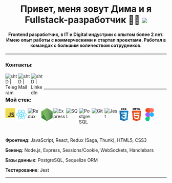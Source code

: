 <h1 align="center">Привет, меня зовут Дима и я Fullstack-разработчик 👨‍💻
<img src="https://github.com/blackcater/blackcater/raw/main/images/Hi.gif" height="32"/></h1>
<h4 align="center">Frontend разработчик, в IT и Digital индустрии с опытом более 2 лет. Имею опыт работы с коммерческими и стартап проектами. Работал в командах с большим количеством сотрудников.
</h4>

---

### Контакты:
[<img align="left" alt="shtD | Telegram" width="40px" src="https://img.icons8.com/fluency/48/000000/telegram-app.png" />](https://t.me/Sht_Dmtr)
[<img align="left" alt="shtD | Mail" width="40px" src="https://papik.pro/uploads/posts/2022-01/1643628397_1-papik-pro-p-pochta-logotip-1.png" />](mailto:schtanckevitch.dima@yandex.ru)
[<img align="left" alt="shtD | LinkedIn" width="40px" src="https://img.icons8.com/color/48/000000/linkedin-2--v1.png" />](https://linkedin.com/in/дмитрий-штанкевич-768bbb124)
<br/>
<br/>

---

### Мой стек:
<img align="left" alt="JavaScript" width="30px" src="https://raw.githubusercontent.com/github/explore/80688e429a7d4ef2fca1e82350fe8e3517d3494d/topics/javascript/javascript.png" />
<img align="left" alt="React" width="40px" src="https://raw.githubusercontent.com/github/explore/80688e429a7d4ef2fca1e82350fe8e3517d3494d/topics/react/react.png" />
<img align="left" alt="Redux"  width="40px" src="https://img.icons8.com/color/48/000000/redux.png"/>
<img align="left" alt="Node.js" width="40px" src="https://raw.githubusercontent.com/github/explore/80688e429a7d4ef2fca1e82350fe8e3517d3494d/topics/nodejs/nodejs.png" />
<img align="left" alt="Express" width="40px" src="https://assets.website-files.com/61ca3f775a79ec5f87fcf937/6202fcdee5ee8636a145a41b_1234.png"/>
<img src="https://github.com/devicons/devicon/blob/master/icons/figma/figma-original.svg" alt="Figma" width="40px"/> <img align="left" alt="SQL" width="40px" src="https://img.icons8.com/color-glass/48/000000/sql.png"/> <img align="left" alt="PostgreSQL" width="40px" src="https://img.icons8.com/color/50/000000/postgreesql.png"/> <img align="left" alt="Git" width="40px" src="https://img.icons8.com/color/48/000000/git.png"/>
<img align="left" alt="Jest" width="40px" src="https://miro.medium.com/max/300/1*veOyRtKTPeoqC_VlWNUc5Q.png"/>
<img align="left" alt="CSS3" width="40px" src="https://raw.githubusercontent.com/github/explore/80688e429a7d4ef2fca1e82350fe8e3517d3494d/topics/css/css.png" />
<img align="left" alt="HTML5" width="40px" src="https://raw.githubusercontent.com/github/explore/80688e429a7d4ef2fca1e82350fe8e3517d3494d/topics/html/html.png" />
<br/>
<br/>
<br/>

**Фронтенд**: JavaScript, React, Redux (Saga, Thunk), HTML5, CSS3

**Бекенд**: Node.js, Express, Sessions/Cookie, WebSockets, Handlebars

**Базы данных**: PostgreSQL, Sequelize ORM

**Тестирование**: Jest

---
